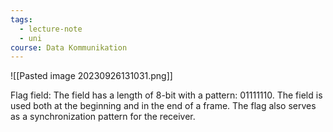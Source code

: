 ```yaml
---
tags:
  - lecture-note
  - uni
course: Data Kommunikation
---
```

![[Pasted image 20230926131031.png]]

Flag field:
The field has a length of 8-bit with a pattern: 01111110.
The field is used both at the beginning and in the end of a frame.
The flag also serves as a synchronization pattern for the receiver.
